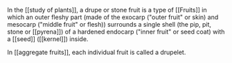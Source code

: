 In the [[study of plants]], a drupe or stone fruit is a type of [[Fruits]] in which an outer fleshy part (made of the exocarp ("outer fruit" or skin) and mesocarp ("middle fruit" or flesh)) surrounds a single shell (the pip, pit, stone or [[pyrena]]) of a hardened endocarp ("inner fruit" or seed coat) with a [[seed]] ([[kernel]]) inside.

In [[aggregate fruits]], each individual fruit is called a drupelet.